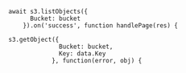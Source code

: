 ``` AWS S3 Bucket Object List
await s3.listObjects({
      Bucket: bucket
    }).on('success', function handlePage(res) {
```
    
``` AWS S3 Bucket Object Get
s3.getObject({
              Bucket: bucket,
              Key: data.Key
            }, function(error, obj) {
```
